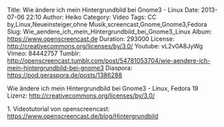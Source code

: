 Title: Wie ändere ich mein Hintergrundbild bei Gnome3 - Linux
Date: 2013-07-06 22:10
Author: Heiko
Category: Video
Tags: CC by,Linux,Neueinsteiger,ohne Musik,screencast,Gnome,Gnome3,Fedora
Slug: Wie_aendere_ich_mein_Hintergrundbild_bei_Gnome3_Linux
Album: https://www.openscreencast.de
Duration: 293000
License: http://creativecommons.org/licenses/by/3.0/
Youtube: vL2v0A8JyWg
Vimeo: 84442757
Tumblr: http://openscreencast.tumblr.com/post/54781053704/wie-aendere-ich-mein-hintergrundbild-bei-gnome3
Diaspora: https://pod.geraspora.de/posts/1386288

Wie ändere ich mein Hintergrundbild bei Gnome3 - Linux, Fedora 19  
Lizenz: <http://creativecommons.org/licenses/by/3.0/>  
  
1\. Videotutorial von openscreencast:
<https://www.openscreencast.de/blog/Hintergrundbild>


